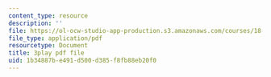 ```yaml
---
content_type: resource
description: ''
file: https://ol-ocw-studio-app-production.s3.amazonaws.com/courses/18-404j-theory-of-computation-fall-2020/1b34887be491d500d385f8fb88eb20f0_4MgN6uxd4i4.pdf
file_type: application/pdf
resourcetype: Document
title: 3play pdf file
uid: 1b34887b-e491-d500-d385-f8fb88eb20f0
---
```

